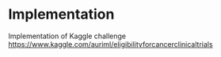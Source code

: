 # Implementation
Implementation of Kaggle challenge https://www.kaggle.com/auriml/eligibilityforcancerclinicaltrials
